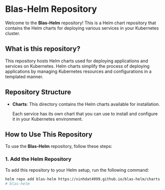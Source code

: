# Blas-Helm Repository

Welcome to the **Blas-Helm** repository! This is a Helm chart repository that contains the Helm charts for deploying various services in your Kubernetes cluster.

## What is this repository?

This repository hosts Helm charts used for deploying applications and services on Kubernetes. Helm charts simplify the process of deploying applications by managing Kubernetes resources and configurations in a templated manner.

## Repository Structure

- **Charts**: This directory contains the Helm charts available for installation.

  Each service has its own chart that you can use to install and configure it in your Kubernetes environment.

## How to Use This Repository

To use the **Blas-Helm** repository, follow these steps:

### 1. Add the Helm Repository

To add this repository to your Helm setup, run the following command:

```bash
helm repo add blas-helm https://vinhdat4999.github.io/blas-helm/charts
# blas-helm
